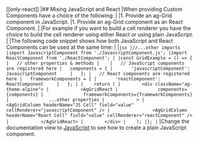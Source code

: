 [[only-react]]
|## Mixing JavaScript and React
|When providing Custom Components have a choice of the following:
|
|1. Provide an ag-Grid component in JavaScript.
|1. Provide an ag-Grid component as an React Component.
|
|For example if you want to build a cell renderer you have the choice to build the cell renderer using either React or using plain JavaScript.
|
|The following code snippet shows how both JavaScript and React Components can be used at the same time:
|
|```jsx
|//...other imports
|import JavascriptComponent from './JavascriptComponent.js';
|import ReactComponent from './ReactComponent';
|
|const GridExample = () => {
|   // other properties & methods
|   
|   // JavaScript components are registered here
|   components = {
|       'javascriptComponent': JavascriptComponent    
|   };
|   // React components are registered here
|   frameworkComponents = {
|       'reactComponent': ReactComponent    
|   };
|
|    return (
|        <div className="ag-theme-alpine">
|            <AgGridReact
|               components={components}
|               frameworkComponents={frameworkComponents}
|               ...other properties
|            >
|                <AgGridColumn headerName="JS Cell" field="value" cellRenderer="javascriptComponent" />
|                <AgGridColumn headerName="React Cell" field="value" cellRenderer="reactComponent" />
|            </AgGridReact>
|        </div>
|    );
|};
|```
|Change the documentation view to <a href='../../javascript/components/'>JavaScript</a> to see how to create a plain JavaScript component.

